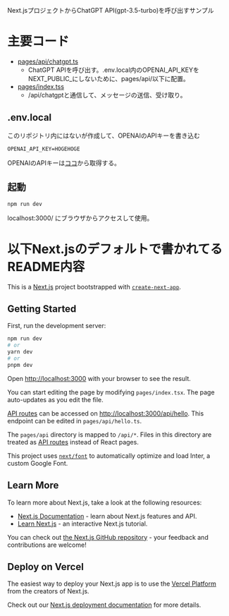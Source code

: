 Next.jsプロジェクトからChatGPT API(gpt-3.5-turbo)を呼び出すサンプル

# 主要コード

- [pages/api/chatgpt.ts](https://github.com/uchidama/chatgpt-api-call-on-nextjs/blob/main/pages/api/chatgpt.ts)
    - ChatGPT APIを呼び出す。.env.local内のOPENAI_API_KEYをNEXT_PUBLIC_にしないために、pages/api/以下に配置。　　
- [pages/index.tss](https://github.com/uchidama/chatgpt-api-call-on-nextjs/blob/main/pages/index.tsx)
    - /api/chatgptと通信して、メッセージの送信、受け取り。

## .env.local

このリポジトリ内にはないが作成して、OPENAIのAPIキーを書き込む
```
OPENAI_API_KEY=HOGEHOGE
```
OPENAIのAPIキーは[ココ](https://platform.openai.com/account/api-keys)から取得する。 

## 起動

```
npm run dev
```
localhost:3000/ にブラウザからアクセスして使用。　　



# 以下Next.jsのデフォルトで書かれてるREADME内容

This is a [Next.js](https://nextjs.org/) project bootstrapped with [`create-next-app`](https://github.com/vercel/next.js/tree/canary/packages/create-next-app).

## Getting Started

First, run the development server:

```bash
npm run dev
# or
yarn dev
# or
pnpm dev
```

Open [http://localhost:3000](http://localhost:3000) with your browser to see the result.

You can start editing the page by modifying `pages/index.tsx`. The page auto-updates as you edit the file.

[API routes](https://nextjs.org/docs/api-routes/introduction) can be accessed on [http://localhost:3000/api/hello](http://localhost:3000/api/hello). This endpoint can be edited in `pages/api/hello.ts`.

The `pages/api` directory is mapped to `/api/*`. Files in this directory are treated as [API routes](https://nextjs.org/docs/api-routes/introduction) instead of React pages.

This project uses [`next/font`](https://nextjs.org/docs/basic-features/font-optimization) to automatically optimize and load Inter, a custom Google Font.

## Learn More

To learn more about Next.js, take a look at the following resources:

- [Next.js Documentation](https://nextjs.org/docs) - learn about Next.js features and API.
- [Learn Next.js](https://nextjs.org/learn) - an interactive Next.js tutorial.

You can check out [the Next.js GitHub repository](https://github.com/vercel/next.js/) - your feedback and contributions are welcome!

## Deploy on Vercel

The easiest way to deploy your Next.js app is to use the [Vercel Platform](https://vercel.com/new?utm_medium=default-template&filter=next.js&utm_source=create-next-app&utm_campaign=create-next-app-readme) from the creators of Next.js.

Check out our [Next.js deployment documentation](https://nextjs.org/docs/deployment) for more details.
